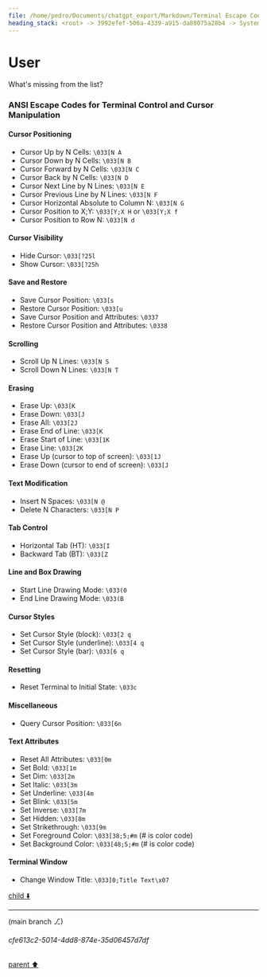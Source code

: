 ```yaml
---
file: /home/pedro/Documents/chatgpt_export/Markdown/Terminal Escape Codes Summary.md
heading_stack: <root> -> 3992efef-506a-4339-a915-da88075a28b4 -> System -> 279db4e3-a725-4c3f-8ad7-66b2e924c4c1 -> System -> aaa2c242-6363-4e75-9e25-2d7833dbdde4 -> User
---
```

# User

What's missing from the list?

### ANSI Escape Codes for Terminal Control and Cursor Manipulation

#### Cursor Positioning
- Cursor Up by N Cells: `\033[N A`
- Cursor Down by N Cells: `\033[N B`
- Cursor Forward by N Cells: `\033[N C`
- Cursor Back by N Cells: `\033[N D`
- Cursor Next Line by N Lines: `\033[N E`
- Cursor Previous Line by N Lines: `\033[N F`
- Cursor Horizontal Absolute to Column N: `\033[N G`
- Cursor Position to X;Y: `\033[Y;X H` or `\033[Y;X f`
- Cursor Position to Row N: `\033[N d`

#### Cursor Visibility
- Hide Cursor: `\033[?25l`
- Show Cursor: `\033[?25h`

#### Save and Restore
- Save Cursor Position: `\033[s`
- Restore Cursor Position: `\033[u`
- Save Cursor Position and Attributes: `\0337`
- Restore Cursor Position and Attributes: `\0338`

#### Scrolling
- Scroll Up N Lines: `\033[N S`
- Scroll Down N Lines: `\033[N T`

#### Erasing
- Erase Up: `\033[K`
- Erase Down: `\033[J`
- Erase All: `\033[2J`
- Erase End of Line: `\033[K`
- Erase Start of Line: `\033[1K`
- Erase Line: `\033[2K`
- Erase Up (cursor to top of screen): `\033[1J`
- Erase Down (cursor to end of screen): `\033[J`

#### Text Modification
- Insert N Spaces: `\033[N @`
- Delete N Characters: `\033[N P`

#### Tab Control
- Horizontal Tab (HT): `\033[I`
- Backward Tab (BT): `\033[Z`

#### Line and Box Drawing
- Start Line Drawing Mode: `\033(0`
- End Line Drawing Mode: `\033(B`

#### Cursor Styles
- Set Cursor Style (block): `\033[2 q`
- Set Cursor Style (underline): `\033[4 q`
- Set Cursor Style (bar): `\033[6 q`

#### Resetting
- Reset Terminal to Initial State: `\033c`

#### Miscellaneous
- Query Cursor Position: `\033[6n`

#### Text Attributes
- Reset All Attributes: `\033[0m`
- Set Bold: `\033[1m`
- Set Dim: `\033[2m`
- Set Italic: `\033[3m`
- Set Underline: `\033[4m`
- Set Blink: `\033[5m`
- Set Inverse: `\033[7m`
- Set Hidden: `\033[8m`
- Set Strikethrough: `\033[9m`
- Set Foreground Color: `\033[38;5;#m` (# is color code)
- Set Background Color: `\033[48;5;#m` (# is color code)

#### Terminal Window
- Change Window Title: `\033]0;Title Text\x07`


[child ⬇️](#cfe613c2-5014-4dd8-874e-35d06457d7df)

---

(main branch ⎇)
###### cfe613c2-5014-4dd8-874e-35d06457d7df
[parent ⬆️](#aaa2c242-6363-4e75-9e25-2d7833dbdde4)
